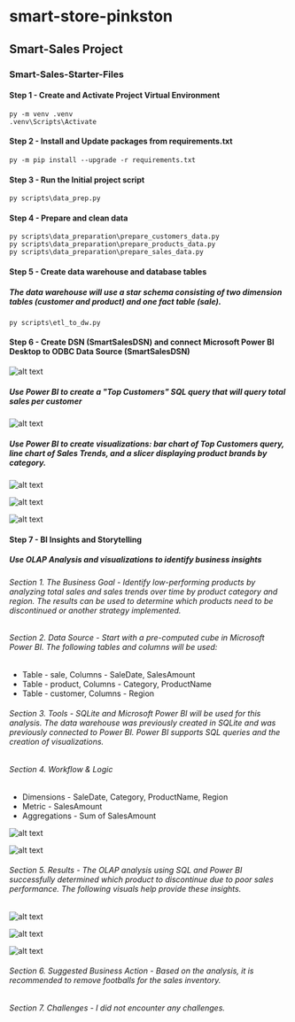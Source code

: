 # smart-store-pinkston
## Smart-Sales Project

### Smart-Sales-Starter-Files
#### Step 1 - Create and Activate Project Virtual Environment
```shell
py -m venv .venv
.venv\Scripts\Activate
```

#### Step 2 - Install and Update packages from requirements.txt
```shell
py -m pip install --upgrade -r requirements.txt
```

#### Step 3 - Run the Initial project script
```shell
py scripts\data_prep.py
```

#### Step 4 - Prepare and clean data
```shell
py scripts\data_preparation\prepare_customers_data.py
py scripts\data_preparation\prepare_products_data.py
py scripts\data_preparation\prepare_sales_data.py
```

#### Step 5 - Create data warehouse and database tables
##### The data warehouse will use a star schema consisting of two dimension tables (customer and product) and one fact table (sale).
```shell
py scripts\etl_to_dw.py
```

#### Step 6 - Create DSN (SmartSalesDSN) and connect Microsoft Power BI Desktop to ODBC Data Source (SmartSalesDSN)

![alt text](model_view.png)

##### Use Power BI to create a "Top Customers" SQL query that will query total sales per customer

![alt text](query_results.png)

##### Use Power BI to create visualizations:  bar chart of Top Customers query, line chart of Sales Trends, and a slicer displaying product brands by category.

![alt text](chart1.png)

![alt text](chart2.png)

![alt text](chart3.png)

#### Step 7 - BI Insights and Storytelling
##### Use OLAP Analysis and visualizations to identify business insights
###### Section 1. The Business Goal - Identify low-performing products by analyzing total sales and sales trends over time by product category and region. The results can be used to determine which products need to be discontinued or another strategy implemented.

###### Section 2. Data Source - Start with a pre-computed cube in Microsoft Power BI. The following tables and columns will be used:
* Table - sale, Columns - SaleDate, SalesAmount
* Table - product, Columns - Category, ProductName
* Table - customer, Columns - Region

###### Section 3. Tools - SQLite and Microsoft Power BI will be used for this analysis. The data warehouse was previously created in SQLite and was previously connected to Power BI. Power BI supports SQL queries and the creation of visualizations.

###### Section 4. Workflow & Logic
* Dimensions - SaleDate, Category, ProductName, Region
* Metric - SalesAmount
* Aggregations - Sum of SalesAmount

![alt text](total_sales_by_date.png)

![alt text](total_sales_by_date_product.png)

###### Section 5. Results - The OLAP analysis using SQL and Power BI successfully determined which product to discontinue due to poor sales performance. The following visuals help provide these insights.

![alt text](sum_total_sales_category.png)

![alt text](sum_total_sales_month.png)

![alt text](sum_total_sales_product.png)

###### Section 6. Suggested Business Action - Based on the analysis, it is recommended to remove footballs for the sales inventory.

###### Section 7. Challenges - I did not encounter any challenges.